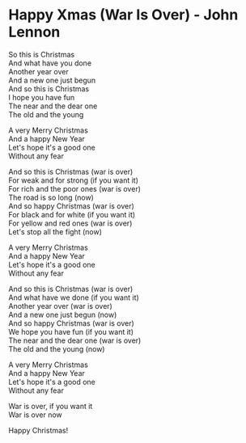 # Happy Xmas (War Is Over) - John Lennon

So this is Christmas\
And what have you done\
Another year over\
And a new one just begun\
And so this is Christmas\
I hope you have fun\
The near and the dear one\
The old and the young

A very Merry Christmas\
And a happy New Year\
Let's hope it's a good one\
Without any fear

And so this is Christmas (war is over)\
For weak and for strong (if you want it)\
For rich and the poor ones (war is over)\
The road is so long (now)\
And so happy Christmas (war is over)\
For black and for white (if you want it)\
For yellow and red ones (war is over)\
Let's stop all the fight (now)

A very Merry Christmas\
And a happy New Year\
Let's hope it's a good one\
Without any fear

And so this is Christmas (war is over)\
And what have we done (if you want it)\
Another year over (war is over)\
And a new one just begun (now)\
And so happy Christmas (war is over)\
We hope you have fun (if you want it)\
The near and the dear one (war is over)\
The old and the young (now)

A very Merry Christmas\
And a happy New Year\
Let's hope it's a good one\
Without any fear

War is over, if you want it\
War is over now

Happy Christmas!